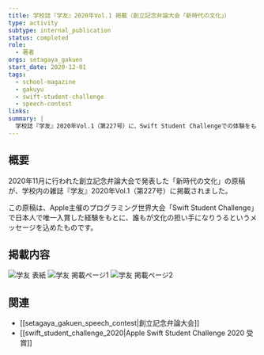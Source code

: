 ```yaml
---
title: 学校誌『学友』2020年Vol.1 掲載（創立記念弁論大会「新時代の文化」）
type: activity
subtype: internal_publication
status: completed
role:
  - 著者
orgs: setagaya_gakuen
start_date: 2020-12-01
tags:
  - school-magazine
  - gakuyu
  - swift-student-challenge
  - speech-contest
links: 
summary: |
  学校誌『学友』2020年Vol.1（第227号）に、Swift Student Challengeでの体験をもとにした創立記念弁論大会での発表「新時代の文化」が掲載されました。
---
```


## 概要
2020年11月に行われた創立記念弁論大会で発表した「新時代の文化」の原稿が、学校内の雑誌『学友』2020年Vol.1（第227号）に掲載されました。

この原稿は、Apple主催のプログラミング世界大会「Swift Student Challenge」で日本人で唯一入賞した経験をもとに、誰もが文化の担い手になりうるというメッセージを込めたものです。

## 掲載内容
![学友 表紙](linked_assets/20_Activities/media/gakuyu_2020_vol1_ssc_article/gakuyu_cover.jpg)
![学友 掲載ページ1](linked_assets/20_Activities/media/gakuyu_2020_vol1_ssc_article/gakuyu_page_1.jpg)
![学友 掲載ページ2](linked_assets/20_Activities/media/gakuyu_2020_vol1_ssc_article/gakuyu_page_2.jpg)

## 関連
- [[setagaya_gakuen_speech_contest|創立記念弁論大会]]
- [[swift_student_challenge_2020|Apple Swift Student Challenge 2020 受賞]]
